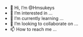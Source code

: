 - 👋 Hi, I’m @Hmsukeys
- 👀 I’m interested in ...
- 🌱 I’m currently learning ...
- 💞️ I’m looking to collaborate on ...
- 📫 How to reach me ...

<!---
Hmsukeys/Hmsukeys is a ✨ special ✨ repository because its `README.md` (this file) appears on your GitHub profile.
You can click the Preview link to take a look at your changes.
--->

